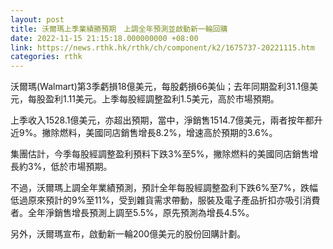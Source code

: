 ```yaml
---
layout: post
title: 沃爾瑪上季業績勝預期　上調全年預測並啟動新一輪回購
date: 2022-11-15 21:15:18.000000000 +08:00
link: https://news.rthk.hk/rthk/ch/component/k2/1675737-20221115.htm
categories: rthk
---
```


沃爾瑪(Walmart)第3季虧損18億美元，每股虧損66美仙；去年同期盈利31.1億美元，每股盈利1.11美元。上季每股經調整盈利1.5美元，高於市場預期。

上季收入1528.1億美元，亦超出預期，當中，淨銷售1514.7億美元，兩者按年都升近9%。撇除燃料，美國同店銷售增長8.2%，增速高於預期的3.6%。

集團估計，今季每股經調整盈利預料下跌3%至5%，撇除燃料的美國同店銷售增長約3%，低於市場預期。

不過，沃爾瑪上調全年業績預測，預計全年每股經調整盈利下跌6%至7%，跌幅低過原來預計的9%至11%，受到雜貨需求帶動，服裝及電子產品折扣亦吸引消費者。全年淨銷售增長預測上調至5.5%，原先預測為增長4.5%。

另外，沃爾瑪宣布，啟動新一輪200億美元的股份回購計劃。
